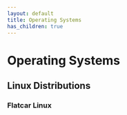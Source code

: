 ```yaml
---
layout: default
title: Operating Systems
has_children: true
---
```


# Operating Systems

## Linux Distributions

### Flatcar Linux

